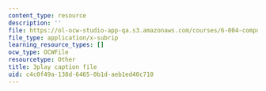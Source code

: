 ```yaml
---
content_type: resource
description: ''
file: https://ol-ocw-studio-app-qa.s3.amazonaws.com/courses/6-004-computation-structures-spring-2017/c4c0f49a138d64650b1daeb1ed40c710_EnmOjVUSfdY.srt
file_type: application/x-subrip
learning_resource_types: []
ocw_type: OCWFile
resourcetype: Other
title: 3play caption file
uid: c4c0f49a-138d-6465-0b1d-aeb1ed40c710
---
```

